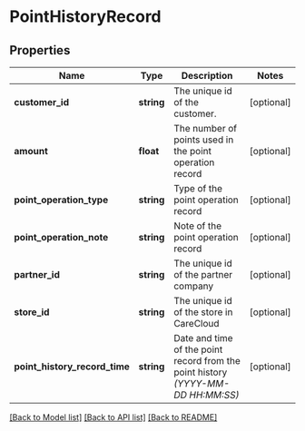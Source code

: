 # PointHistoryRecord

## Properties
Name | Type | Description | Notes
------------ | ------------- | ------------- | -------------
**customer_id** | **string** | The unique id of the customer. | [optional] 
**amount** | **float** | The number of points used in the point operation record | [optional] 
**point_operation_type** | **string** | Type of the point operation record | [optional] 
**point_operation_note** | **string** | Note of the point operation record | [optional] 
**partner_id** | **string** | The unique id of the partner company | [optional] 
**store_id** | **string** | The unique id of the store in CareCloud | [optional] 
**point_history_record_time** | **string** | Date and time of the point record from the point history *(YYYY-MM-DD HH:MM:SS)* | [optional] 

[[Back to Model list]](../../README.md#documentation-for-models) [[Back to API list]](../../README.md#documentation-for-api-endpoints) [[Back to README]](../../README.md)

